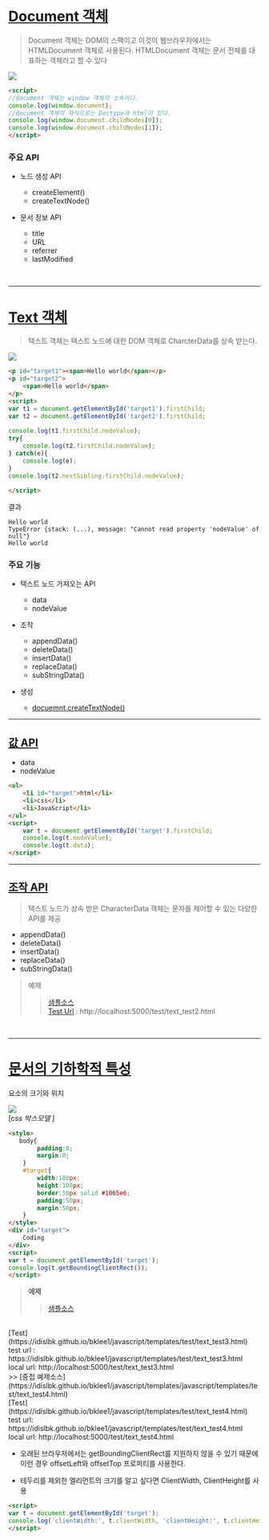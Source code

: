 # [Document 객체](https://opentutorials.org/course/1375/6740)

> Document 객체는 DOM의 스팩이고 이것이 웹브라우저에서는 HTMLDocument 객체로 사용된다. HTMLDocument 객체는 문서 전체를 대표하는 객체라고 할 수 있다

![](https://github.com/idislbk/bklee1/blob/master/javascript/img/DocumentObject.PNG)

```html
<script>
//document 객체는 window 객체의 소속이다.
console.log(window.document);
//document 객체의 자식으로는 Doctype과 html이 있다. 
console.log(window.document.childNodes[0]);
console.log(window.document.childNodes[1]);
</script>
```

### 주요 API

- 노드 생성 API
    - createElement()
    - createTextNode()

- 문서 정보 API
    - title
    - URL
    - referrer
    - lastModified  

<br />

---

# [Text 객체](https://opentutorials.org/course/1375/6744)
> 텍스트 객체는 텍스트 노드에 대한 DOM 객체로 CharcterData를 상속 받는다. 

![](https://github.com/idislbk/bklee1/blob/master/javascript/img/TextObject.PNG)

```html
<p id="target1"><span>Hello world</span></p>
<p id="target2">
    <span>Hello world</span>
</p>
<script>
var t1 = document.getElementById('target1').firstChild;
var t2 = document.getElementById('target2').firstChild;
 
console.log(t1.firstChild.nodeValue);
try{
    console.log(t2.firstChild.nodeValue);   
} catch(e){
    console.log(e);
}
console.log(t2.nextSibling.firstChild.nodeValue);
 
</script>
```
결과
```
Hello world
TypeError {stack: (...), message: "Cannot read property 'nodeValue' of null"}
Hello world
```
### 주요 기능

- 텍스트 노드 가져오는 API
    - data
    - nodeValue

- 조작
    - appendData()
    - deleteData()
    - insertData()
    - replaceData()
    - subStringData()  
- 생성
    - [docuemnt.createTextNode()](https://opentutorials.org/module/904/6701)

------

## [값 API](https://opentutorials.org/course/1375/6745)

- data
- nodeValue

```html
<ul>
    <li id="target">html</li> 
    <li>css</li>
    <li>JavaScript</li>
</ul>
<script>
    var t = document.getElementById('target').firstChild;
    console.log(t.nodeValue);
    console.log(t.data);
</script>
```

------
## [조작 API](https://opentutorials.org/course/1375/6746)
> 텍스트 노드가 상속 받은 CharacterData 객체는 문자를 제어할 수 있는 다양한 API를 제공
- appendData()
- deleteData()
- insertData()
- replaceData()
- subStringData() 

> 예제
>> [샘플소스](https://github.com/idislbk/bklee1/blob/master/javascript/templates/test/text_test2.html)
    <br />
>> [Test Url](http://localhost:5000/test/text_test2.html) : http://localhost:5000/test/text_test2.html 

<br />

---

# [문서의 기하학적 특성](https://opentutorials.org/course/1375/7112)

요소의 크기와 위치

![](https://github.com/idislbk/bklee1/blob/master/javascript/img/boxModel.PNG)  
[*css 박스모델* ]


```html
<style>
   body{
        padding:0;
        margin:0;
    }
    #target{
        width:100px;
        height:100px;
        border:50px solid #1065e6;
        padding:50px;
        margin:50px;
    }
</style>
<div id="target">
    Coding
</div>
<script>
var t = document.getElementById('target');
console.log(t.getBoundingClientRect());
</script>
```
> **예제**
>> [샘플소스](https://github.com/idislbk/bklee1/blob/master/javascript/templates/test/text_test3.html)
<br/>
[Test](https://idislbk.github.io/bklee1/javascript/templates/test/text_test3.html) 
<br/>
test url : https://idislbk.github.io/bklee1/javascript/templates/test/text_test3.html
<br/>
local url: http://localhost:5000/test/text_test3.html 
<br/>
>> [중첩 예제소스](https://idislbk.github.io/bklee1/javascript/templates/javascript/templates/test/text_test4.html)
<br/>
[Test](https://idislbk.github.io/bklee1/javascript/templates/test/text_test4.html) 
<br/>
test url: https://idislbk.github.io/bklee1/javascript/templates/test/text_test4.html 
<br/>
local url: http://localhost:5000/test/text_test4.html 


- 오래된 브라우저에서는 getBoundingClientRect를 지원하지 않을 수 있기 때문에 
이런 경우 offsetLeft와 offsetTop 프로퍼티를 사용한다.

- 테두리를 제외한 엘리먼트의 크기를 알고 싶다면  ClientWidth, ClientHeight를 사용

```html
<script>
var t = document.getElementById('target');
console.log('clientWidth:', t.clientWidth, 'clientHeight:', t.clientHeight);
</script>
```

